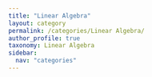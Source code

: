 ```yaml
---
title: "Linear Algebra"
layout: category
permalink: /categories/Linear Algebra/
author_profile: true
taxonomy: Linear Algebra
sidebar:
  nav: "categories"
---
```


